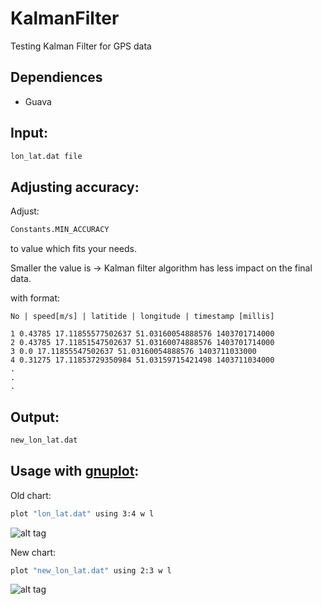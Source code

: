 KalmanFilter
============

Testing Kalman Filter for GPS data

Dependiences
------------

- Guava

Input:
------

```bash
lon_lat.dat file
```

Adjusting accuracy:
----------

Adjust:
```bash
Constants.MIN_ACCURACY
```
to value which fits your needs.

Smaller the value is -> Kalman filter algorithm has less impact on the final data. 

with format:

    No | speed[m/s] | latitide | longitude | timestamp [millis]
    
    1 0.43785 17.11855577502637 51.03160054888576 1403701714000
    2 0.43785 17.11851547502637 51.03160074888576 1403701714000
    3 0.0 17.11855547502637 51.03160054888576 1403711033000
    4 0.31275 17.11853729350984 51.03159715421498 1403711034000
    .
    .
    .

Output:
-------

```bash
new_lon_lat.dat
```

Usage with [gnuplot]:
---------------------

Old chart:
```bash
plot "lon_lat.dat" using 3:4 w l
```
![alt tag](https://raw.githubusercontent.com/Bresiu/KalmanFilter/master/charts/old.png)

New chart:
```bash
plot "new_lon_lat.dat" using 2:3 w l
```
![alt tag](https://raw.githubusercontent.com/Bresiu/KalmanFilter/master/charts/new.png)

[gnuplot]:http://www.gnuplot.info/
